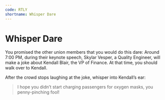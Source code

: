 ```yaml
---
code: RTLY
shortname: Whisper Dare
---
```


# Whisper Dare

You promised the other union members that you would do this dare: Around 7:00 PM, during their keynote speech, Skylar Vesper, a Quality Engineer, will make a joke about Kendall Blair, the VP of Finance. At that time, you should walk over to Kendall.

After the crowd stops laughing at the joke, whisper into Kendall’s ear:

> I hope you didn’t start charging passengers for oxygen masks, you penny-pinching fool!
